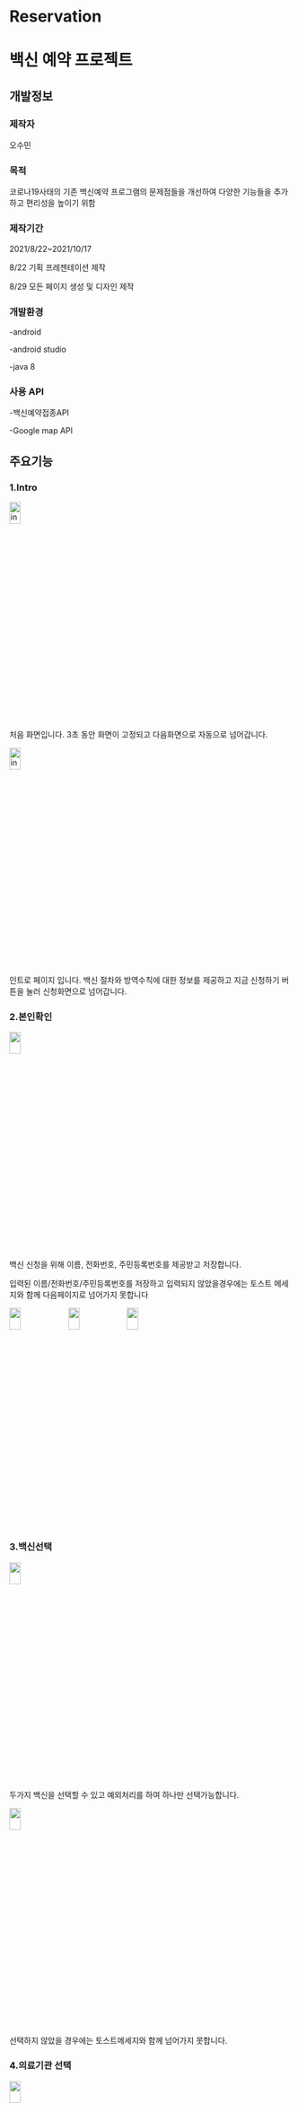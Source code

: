 # Reservation
백신 예약 프로젝트
==================

개발정보
--------------

### 제작자

오수민

### 목적


코로나19사태의 기존 백신예약 프로그램의 문제점들을 개선하여 다양한 기능들을 추가하고 편리성을 높이기 위함

### 제작기간


2021/8/22~2021/10/17

8/22 기획 프레젠테이션 제작 

8/29 모든 페이지 생성 및 디자인 제작



### 개발환경


-android

-android studio

-java 8

### 사용 API


-백신예약접종API

-Google map API

주요기능
--------------


### 1.Intro

<img src="https://user-images.githubusercontent.com/83526407/138581886-db00c359-e16a-4bf2-9883-15912d203de6.jpg" width="20%" height="10%" title="intro"></img>

처음 화면입니다. 
3초 동안 화면이 고정되고 
다음화면으로 자동으로 넘어갑니다.

<img src="https://user-images.githubusercontent.com/83526407/138581949-dcabf6e8-16b4-4ea7-9363-832c35b405f0.jpg" width="20%" height="10%" title="intro-2"></img>

인트로 페이지 입니다.
백신 절차와 방역수칙에 대한 정보를 제공하고 지금 신청하기 버튼을 눌러 신청화면으로 넘어갑니다.


### 2.본인확인

<img src="https://user-images.githubusercontent.com/83526407/138582174-b3bed001-2d10-4065-9278-f4e1f9c5fb51.jpg" width="20%" height="10%" title="" ></img>

백신 신청을 위해 이름, 전화번호, 주민등록번호를 제공받고 저장합니다.

입력된 이름/전화번호/주민등록번호를 저장하고 입력되지 않았을경우에는 토스트 메세지와 함께 다음페이지로 넘어가지 못합니다

<img src="https://user-images.githubusercontent.com/83526407/138582202-f2416768-c5da-48e0-ade7-69458e6c6218.jpg" width="20%" height="10%" title="" ></img>
<img src="https://user-images.githubusercontent.com/83526407/138582212-cdc27b2d-7670-4247-ac8c-63e4b2b29a1b.jpg" width="20%" height="10%" title="" ></img>
<img src="https://user-images.githubusercontent.com/83526407/138582227-33e5d5e0-b55d-44d0-8bcf-7f0263c7818f.jpg" width="20%" height="10%" title="" ></img>

### 3.백신선택

<img src="https://user-images.githubusercontent.com/83526407/138582243-f4837468-97b7-4efa-8875-41fb1ae5eb22.jpg" width="20%" height="10%" title="" ></img>

두가지 백신을 선택할 수 있고 예외처리를 하여 하나만 선택가능합니다.

<img src="https://user-images.githubusercontent.com/83526407/138582251-d1da8cf0-663d-4b96-9323-41c872bc8147.jpg" width="20%" height="10%" title="" ></img>

선택하지 않았을 경우에는 토스트메세지와 함께 넘어가지 못합니다.

### 4.의료기관 선택

<img src="https://user-images.githubusercontent.com/83526407/138582341-431be746-7140-4837-8075-a7096b96223a.jpg" width="20%" height="10%" title="" ></img>

의료기관 선택 페이지입니다 정부에서 제공하는 공공데이터 API를 사용하여 스피너에 시도/시군구/센터이름으로 나누어 시도를 선택하면 시도 안에있는 센터들의 시군구가 다음 스피너에 나오고 시군구를 선택하면 시도 시군구 내부의 센터이름이 나옵니다.

<img src="" width="20%" height="10%" title="" ></img>

시도 선택페이지 입니다.

<img src="" width="20%" height="10%" title="" ></img>

시도에 속하는 시군구들의 선택페이지 입니다

<img src="" width="20%" height="10%" title="" ></img>

시도,시군구들에 속하는 센들입니다.

<img src="" width="20%" height="10%" title="" ></img>


### 5.구글 지도


<img src="https://user-images.githubusercontent.com/83526407/138582395-6686b29e-72aa-4d43-ae95-b1be2dacb918.jpg" width="20%" height="10%" title="" ></img>


마지막으로 선택한 시도/시군귀센터이름의 위도,경도의 API를 저장하여 구글지도에서 위치를 확인할 수 있습니다.

<img src="" width="20%" height="10%" title="" ></img>

구글 맵 요청전에 권한승인을 받습니다.

### 6.예약정보 확인 및 수정/ 의료기관으로 전화걸기

<img src="https://user-images.githubusercontent.com/83526407/138582407-6f4bf251-79b1-4e1c-acf2-fc23f897e35e.jpg" width="20%" height="10%" title="" ></img>

예약정보를 확인하는 페이지로 넘어가고 EditText이기 때문에 예약정보를 수정할 수 있고 수정된 정보는 저장됩니다.

<img src="https://user-images.githubusercontent.com/83526407/138582421-329eae55-cb6c-4efe-ad81-2db919be8932.jpg" width="20%" height="10%" title="" ></img>

스피너 뷰의 시도/시군구/센터이름의 기관의 전화번호를 저장하여 전화번호가 입력된 전화앱으로 연동됩니다.


### 7.예약 정보 확정

<img src="https://user-images.githubusercontent.com/83526407/138582450-346e5558-4644-42ba-841a-3e4f2e6ad013.jpg" width="20%" height="10%" title="" ></img>

전 페이지에서 저장된 예약정보를 확정시킵니다


### 8.예약완료

<img src="https://user-images.githubusercontent.com/83526407/138582451-14385adc-592f-4c90-a44a-7d824bfbc84e.jpg" width="20%" height="10%" title="" ></img>

예약완료 페이지입니다.













